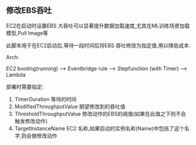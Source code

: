 ## 修改EBS吞吐

EC2在启动时设置EBS 大吞吐可以显著提升数据加载速度,尤其在ML训练场景加载模型,Pull Image等

此脚本用于在EC2启动后,等待一段时间后将EBS 吞吐修改为指定值,用以降低成本.

Arch:

EC2 booting(running) --> Eventbridge rule  --> Stepfunction (with Timer) --> Lambda

部署时需要指定:

1. TimerDuration 等待的时间
2. ModifiedThroughputValue 期望修改到的吞吐值
3. ThresholdThroughputValue 修改动作的EBS的阈值(如果在此值之下则不会触发修改动作)
4. TargetInstanceName EC2 名称,如果启动的实例名称(Name)中包括了这个名字,则会做修改动作
